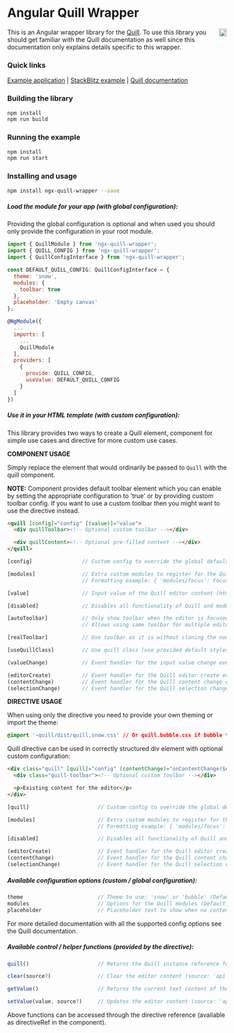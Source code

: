# Angular Quill Wrapper

<a href="https://badge.fury.io/js/ngx-quill-wrapper"><img src="https://badge.fury.io/js/ngx-quill-wrapper.svg" align="right" alt="npm version" height="18"></a>

This is an Angular wrapper library for the [Quill](http://quilljs.com/). To use this library you should get familiar with the Quill documentation as well since this documentation only explains details specific to this wrapper.

### Quick links

[Example application](https://zefoy.github.io/ngx-quill-wrapper/)
 |
[StackBlitz example](https://stackblitz.com/github/zefoy/ngx-quill-wrapper/tree/master/example)
 |
[Quill documentation](http://quilljs.com/docs/configuration/)

### Building the library

```bash
npm install
npm run build
```

### Running the example

```bash
npm install
npm run start
```

### Installing and usage

```bash
npm install ngx-quill-wrapper --save
```

##### Load the module for your app (with global configuration):

Providing the global configuration is optional and when used you should only provide the configuration in your root module.

```javascript
import { QuillModule } from 'ngx-quill-wrapper';
import { QUILL_CONFIG } from 'ngx-quill-wrapper';
import { QuillConfigInterface } from 'ngx-quill-wrapper';

const DEFAULT_QUILL_CONFIG: QuillConfigInterface = {
  theme: 'snow',
  modules: {
    toolbar: true
  },
  placeholder: 'Empty canvas'
};

@NgModule({
  ...
  imports: [
    ...
    QuillModule
  ],
  providers: [
    {
      provide: QUILL_CONFIG,
      useValue: DEFAULT_QUILL_CONFIG
    }
  ]
})
```

##### Use it in your HTML template (with custom configuration):

This library provides two ways to create a Quill element, component for simple use cases and directive for more custom use cases.

**COMPONENT USAGE**

Simply replace the element that would ordinarily be passed to `Quill` with the quill component.

**NOTE:** Component provides default toolbar element which you can enable by setting the appropriate configuration to 'true' or by providing custom toolbar config. If you want to use a custom toolbar then you might want to use the directive instead.

```html
<quill [config]="config" [(value)]="value">
  <div quillToolbar><!-- Optional custom toolbar --></div>

  <div quillContent><!-- Optional pre-filled content --></div>
</quill>
```

```javascript
[config]                // Custom config to override the global defaults.

[modules]               // Extra custom modules to register for the Quill.
                        // Formatting example: { 'modules/focus': Focus }

[value]                 // Input value of the Quill editor content (html).

[disabled]              // Disables all functionality of Quill and modules.

[autoToolbar]           // Only show toolbar when the editor is focused.
                        // Allows using same toolbar for multiple editors.

[realToolbar]           // Use toolbar as it is without cloning the node.

[useQuillClass]         // Use quill class (use provided default styles).

(valueChange)           // Event handler for the input value change event.

(editorCreate)          // Event handler for the Quill editor create event.
(contentChange)         // Event handler for the Quill content change event.
(selectionChange)       // Event handler for the Quill selection change event.
```

**DIRECTIVE USAGE**

When using only the directive you need to provide your own theming or import the theme:

```css
@import '~quill/dist/quill.snow.css' // Or quill.bubble.css if bubble theme is used
```

Quill directive can be used in correctly structured div element with optional custom configuration:

```html
<div class="quill" [quill]="config" (contentChange)="onContentChange($event)">
  <div class="quill-toolbar"><!-- Optional custom toolbar --></div>

  <p>Existing content for the editor</p>
</div>
```

```javascript
[quill]                      // Custom config to override the global defaults.

[modules]                    // Extra custom modules to register for the Quill.
                             // Formatting example: { 'modules/focus': Focus }

[disabled]                   // Disables all functionality of Quill and modules.

(editorCreate)               // Event handler for the Quill editor create event.
(contentChange)              // Event handler for the Quill content change event.
(selectionChange)            // Event handler for the Quill selection change event.
```

##### Available configuration options (custom / global configuration):

```javascript
theme                        // Theme to use: 'snow' or 'bubble' (Default: 'snow').
modules                      // Options for the Quill modules (Default: {toolbar: true}).
placeholder                  // Placeholder text to show when no content (Default: null).
```

For more detailed documentation with all the supported config options see the Quill documentation.

##### Available control / helper functions (provided by the directive):

```javascript
quill()                      // Returns the Quill instance reference for full API access.

clear(source?)               // Clear the editor content (source: 'api', 'user', 'silent').

getValue()                   // Returns the current text content of the editor document.

setValue(value, source?)     // Updates the editor content (source: 'api', 'user', 'silent').
```

Above functions can be accessed through the directive reference (available as directiveRef in the component).

